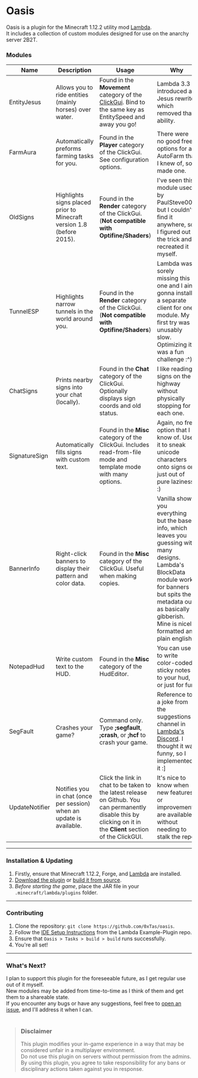 # Oasis


Oasis is a plugin for the Minecraft 1.12.2 utility mod [Lambda](https://github.com/lambda-client/lambda).
<br>
It includes a collection of custom modules designed for use on the anarchy server 2B2T.

### Modules
| Name           | Description                                                           | Usage                                                                                                                                                             | Why                                                                                                                                                                                                                                     |
|----------------|-----------------------------------------------------------------------|-------------------------------------------------------------------------------------------------------------------------------------------------------------------|-----------------------------------------------------------------------------------------------------------------------------------------------------------------------------------------------------------------------------------------|
| EntityJesus    | Allows you to ride entities (mainly horses) over water.               | Found in the **Movement** category of the [ClickGui](https://github.com/lambda-client/lambda#faq). Bind to the same key as EntitySpeed and away you go!           | Lambda 3.3 introduced a Jesus rewrite which removed that ability.                                                                                                                                                                       |
| FarmAura       | Automatically preforms farming tasks for you.                         | Found in the **Player** category of the ClickGui. See configuration options.                                                                                      | There were no good free options for an AutoFarm that I knew of, so I made one.                                                                                                                                                          |
| OldSigns       | Highlights signs placed prior to Minecraft version 1.8 (before 2015). | Found in the **Render** category of the ClickGui. (**Not compatible with Optifine/Shaders**)                                                                      | I've seen this module used by PaulSteve007 but I couldn't find it anywhere, so I figured out the trick and recreated it myself.                                                                                                         |
| TunnelESP      | Highlights narrow tunnels in the world around you.                    | Found in the **Render** category of the ClickGui. (**Not compatible with Optifine/Shaders**)                                                                      | Lambda was sorely missing this one and I ain't gonna install a separate client for one module. My first try was unusably slow. Optimizing it was a fun challenge :^)                                                                    |
| ChatSigns      | Prints nearby signs into your chat (locally).                         | Found in the **Chat** category of the ClickGui. Optionally displays sign coords and old status.                                                                   | I like reading signs on the highway without physically stopping for each one.                                                                                                                                                           |
| SignatureSign  | Automatically fills signs with custom text.                           | Found in the **Misc** category of the ClickGui. Includes read-from-file mode and template mode with many options.                                                 | Again, no free option that I know of. Use it to sneak unicode characters onto signs or just out of pure laziness :)                                                                                                                     |
| BannerInfo     | Right-click banners to display their pattern and color data.          | Found in the **Misc** category of the ClickGui. Useful when making copies.                                                                                        | Vanilla shows you everything but the base info, which leaves you guessing with many designs. Lambda's BlockData module works for banners but spits the metadata out as basically gibberish. Mine is nicely formatted and plain english. |
| NotepadHud     | Write custom text to the HUD.                                         | Found in the **Misc** category of the HudEditor.                                                                                                                  | You can use it to write color-coded sticky notes to your hud, or just for fun.                                                                                                                                                          |
| SegFault       | Crashes your game?                                                    | Command only. Type **;segfault**, **;crash**, or **;hcf** to crash your game.                                                                                     | Reference to a joke from the suggestions channel in [Lambda's Discord](https://discord.gg/QjfBxJzE5x). I thought it was funny, so I implemented it :]                                                                                   |
| UpdateNotifier | Notifies you in chat (once per session) when an update is available.  | Click the link in chat to be taken to the latest release on Github. You can permanently disable this by clicking on it in the **Client** section of the ClickGUI. | It's nice to know when new features or improvements are available without needing to stalk the repo.                                                                                                                                    |
---
### Installation & Updating
1. Firstly, ensure that Minecraft 1.12.2, Forge, and [Lambda](https://github.com/lambda-client/lambda) are installed.
2. [Download the plugin](https://github.com/0xTas/oasis/releases/latest/) or [build it from source](https://github.com/0xTas/oasis#contributing).
3. *Before starting the game*, place the JAR file in your `.minecraft/lambda/plugins` folder.
---
### Contributing
1. Clone the repository: `git clone https://github.com/0xTas/oasis`.
2. Follow the [IDE Setup Instructions](https://github.com/lambda-client/ExamplePlugin#setup-ide) from the Lambda Example-Plugin repo.
3. Ensure that `Oasis > Tasks > build > build` runs successfully.
4. You're all set!
---
### What's Next?

I plan to support this plugin for the foreseeable future, as I get regular use out of it myself.<br>
New modules may be added from time-to-time as I think of them and get them to a shareable state.<br>
If you encounter any bugs or have any suggestions, feel free to [open an issue](https://github.com/0xTas/oasis/issues/new), and I'll address it when I can.
<br><br>
> ### Disclaimer
> This plugin modifies your in-game experience in a way that may be considered unfair in a multiplayer environment.<br>
> Do not use this plugin on servers without permission from the admins.<br>
> By using this plugin, you agree to take responsibility for any bans or disciplinary actions taken against you in response.
